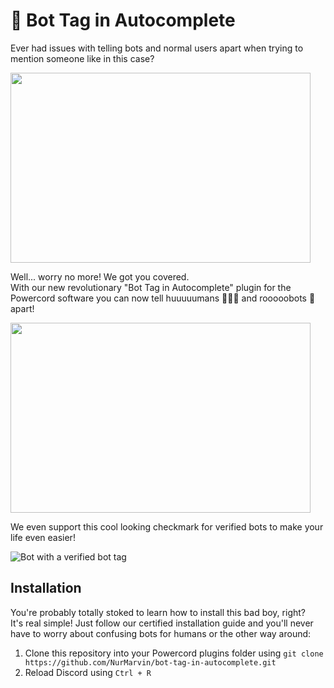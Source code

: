 # 🤖 Bot Tag in Autocomplete
Ever had issues with telling bots and normal users apart when trying to mention someone like in this case?

<img src="https://i.imgur.com/5uvf1AK.png" width="480" height="304"/>

Well... worry no more! We got you covered. \
With our new revolutionary "Bot Tag in Autocomplete" plugin for the Powercord software you can now tell huuuuumans 🧑‍🤝‍🧑 and rooooobots 🤖 apart!

<img src="https://i.imgur.com/I6LYpvX.png" width="480" height="304"/>

We even support this cool looking checkmark for verified bots to make your life even easier!

![Bot with a verified bot tag](https://i.imgur.com/k6QN1SC.png)

## Installation

You're probably totally stoked to learn how to install this bad boy, right? \
It's real simple! Just follow our certified installation guide and you'll never have to worry about confusing bots for humans or the other way around:

1. Clone this repository into your Powercord plugins folder using `git clone https://github.com/NurMarvin/bot-tag-in-autocomplete.git` 
2. Reload Discord using `Ctrl + R` 


